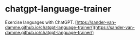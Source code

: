 # chatgpt-language-trainer
Exercise languages with ChatGPT.
[https://sander-van-damme.github.io/chatgpt-language-trainer/](https://sander-van-damme.github.io/chatgpt-language-trainer/)
